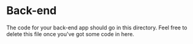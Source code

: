# Back-end

The code for your back-end app should go in this directory. Feel free to delete this file once you've got some code in here.
